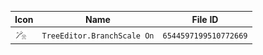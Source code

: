 | Icon | Name | File ID |
| ---  | ---  | ---     |
| ![](TreeEditor.BranchScale%20On.png) | `TreeEditor.BranchScale On` | `6544597199510772669` |
